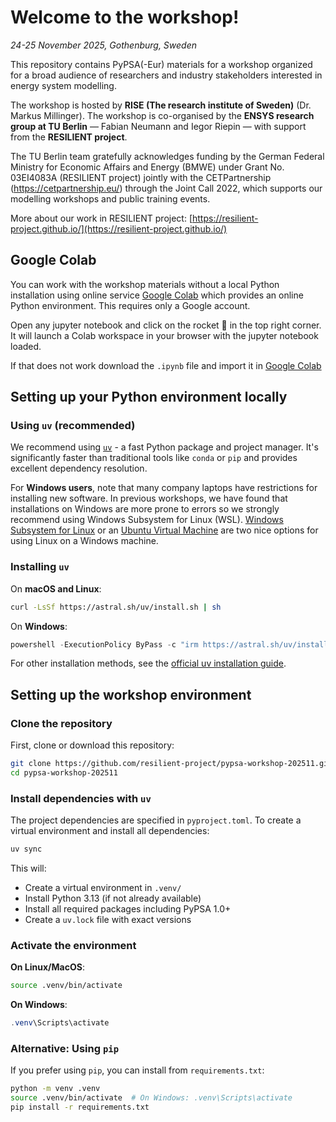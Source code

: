 # Welcome to the workshop!
*24-25 November 2025, Gothenburg, Sweden*

This repository contains PyPSA(-Eur) materials for a workshop organized for a broad audience of researchers and industry stakeholders interested in energy system modelling.

The workshop is hosted by **RISE (The research institute of Sweden)** (Dr. Markus Millinger).
The workshop is co-organised by the **ENSYS research group at TU Berlin** — Fabian Neumann and Iegor Riepin — with support from the **RESILIENT project**.

The TU Berlin team gratefully acknowledges funding by the German Federal Ministry for Economic Affairs and Energy (BMWE) under Grant No. 03EI4083A (RESILIENT project) jointly with the CETPartnership (https://cetpartnership.eu/) through the Joint Call 2022, which supports our modelling workshops and public training events.

More about our work in RESILIENT project: [https://resilient-project.github.io/](https://resilient-project.github.io/)

## Google Colab

You can work with the workshop materials without a local Python installation using online service [Google Colab](https://colab.google) which provides an online Python environment. This requires only a Google account.

Open any jupyter notebook and click on the rocket 🚀 in the top right corner. It will launch a Colab workspace in your browser with the jupyter notebook loaded.

If that does not work download the `.ipynb` file and import it in [Google Colab](https://colab.research.google.com/)


## Setting up your Python environment locally

### Using `uv` (recommended)

We recommend using [`uv`](https://docs.astral.sh/uv/) - a fast Python package and project manager. It's significantly faster than traditional tools like `conda` or `pip` and provides excellent dependency resolution.

For **Windows users**, note that many company laptops have restrictions for installing new software. In previous workshops, we have found that installations on Windows are more prone to errors so we strongly recommend using Windows Subsystem for Linux (WSL). [Windows Subsystem for Linux](https://learn.microsoft.com/en-us/windows/wsl/install) or an [Ubuntu Virtual Machine](https://ubuntu.com/tutorials/how-to-run-ubuntu-desktop-on-a-virtual-machine-using-virtualbox#1-overview) are two nice options for using Linux on a Windows machine.

### Installing `uv`

On **macOS and Linux**:
```bash
curl -LsSf https://astral.sh/uv/install.sh | sh
```

On **Windows**:
```powershell
powershell -ExecutionPolicy ByPass -c "irm https://astral.sh/uv/install.ps1 | iex"
```

For other installation methods, see the [official uv installation guide](https://docs.astral.sh/uv/getting-started/installation/).

## Setting up the workshop environment

### Clone the repository

First, clone or download this repository:
```bash
git clone https://github.com/resilient-project/pypsa-workshop-202511.git
cd pypsa-workshop-202511
```

### Install dependencies with `uv`

The project dependencies are specified in `pyproject.toml`. To create a virtual environment and install all dependencies:

```bash
uv sync
```

This will:
- Create a virtual environment in `.venv/`
- Install Python 3.13 (if not already available)
- Install all required packages including PyPSA 1.0+
- Create a `uv.lock` file with exact versions

### Activate the environment

**On Linux/MacOS**:
```bash
source .venv/bin/activate
```

**On Windows**:
```powershell
.venv\Scripts\activate
```

### Alternative: Using `pip`

If you prefer using `pip`, you can install from `requirements.txt`:

```bash
python -m venv .venv
source .venv/bin/activate  # On Windows: .venv\Scripts\activate
pip install -r requirements.txt
```
